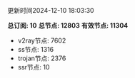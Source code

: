 更新时间2024-12-10 18:03:30

**总订阅: 10**
**总节点: 12803**
**有效节点: 11304**
- v2ray节点: 7602
- ss节点: 1316
- trojan节点: 2376
- ssr节点: 10
